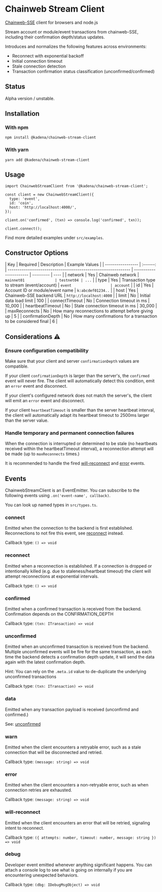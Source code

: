 # Chainweb Stream Client

[Chainweb-SSE](https://github.com/kadena-io/chainweb-sse) client for browsers
and node.js

Stream account or module/event transactions from chainweb-SSE, including their
confirmation depth/status updates.

Introduces and normalizes the following features across environments:

- Reconnect with exponential backoff
- Initial connection timeout
- Stale connection detection
- Transaction confirmation status classification (unconfirmed/confirmed)

## Status

Alpha version / unstable.

## Installation

### With npm

```
npm install @kadena/chainweb-stream-client
```

### With yarn

```
yarn add @kadena/chainweb-stream-client
```

## Usage

```
import ChainwebStreamClient from '@kadena/chainweb-stream-client';

const client = new ChainwebStreamClient({
  type: 'event',
  id: 'coin',
  host: 'http://localhost:4000/',
});

client.on('confirmed', (txn) => console.log('confirmed', txn));

client.connect();
```

Find more detailed examples under `src/examples`.

## Constructor Options

| Key               | Required | Description                                                     | Example Values          |
| ----------------- | :------: | --------------------------------------------------------------- | ----------------------- | --------- | ---- |
| network           |   Yes    | Chainweb network                                                | `mainnet01              | testnet04 | ...` |
| type              |   Yes    | Transaction type to stream (event/account)                      | `event                  | account`  |
| id                |   Yes    | Account ID or module/event name                                 | `k:abcdef01234..`       |
| host              |   Yes    | Chainweb-SSE backend URL                                        | `http://localhost:4000` |
| limit             |    No    | Initial data load limit                                         | 100                     |
| connectTimeout    |    No    | Connection timeout in ms                                        | 10_000                  |
| heartbeatTimeout  |    No    | Stale connection timeout in ms                                  | 30_000                  |
| maxReconnects     |    No    | How many reconnections to attempt before giving up              | 5                       |
| confirmationDepth |    No    | How many confirmations for a transaction to be considered final | 6                       |

## Considerations ⚠️

### Ensure configuration compatibility

Make sure that your client and server `confirmationDepth` values are compatible.

If your client `confirmationDepth` is larger than the server's, the `confirmed`
event will never fire. The client will automatically detect this condition, emit
an `error` event and disconnect.

If your client's configured network does not match the server's, the client will
emit an `error` event and disconnect.

If your client `heartbeatTimeout` is smaller than the server heartbeat interval,
the client will automatically adapt its heartbeat timeout to 2500ms larger than
the server value.

### Handle temporary and permanent connection failures

When the connection is interrupted or determined to be stale (no heartbeats
received within the heartbeatTimeout interval), a reconnection attempt will be
made (up to `maxReconnects` times.)

It is recommended to handle the fired [will-reconnect](#will-reconnect) and
[error](#error) events.

## Events

ChainwebStreamClient is an EventEmitter. You can subscribe to the following
events using `.on('event-name', callback)`.

You can look up named types in `src/types.ts`.

### connect

Emitted when the connection to the backend is first established. Reconnections
to not fire this event, see [reconnect](#reconnect) instead.

Callback type: `() => void`

### reconnect

Emitted when a reconnection is established. If a connection is dropped or
intentionally killed (e.g. due to staleness/heartbeat timeout) the client will
attempt reconnections at exponential intervals.

Callback type: `() => void`

### confirmed

Emitted when a confirmed transaction is received from the backend. Confirmation
depends on the CONFIRMATION_DEPTH

Callback type: `(txn: ITransaction) => void`

### unconfirmed

Emitted when an unconfirmed transaction is received from the backend. Multiple
unconfirmed events will be fire for the same transaction, as each time the
backend detects a confirmation depth update, it will send the data again with
the latest confirmation depth.

Hint: You can rely on the `.meta.id` value to de-duplicate the underlying
unconfirmed transactions

Callback type: `(txn: ITransaction) => void`

### data

Emitted when any transaction payload is received (unconfirmd and confirmed.)

See: [unconfirmed](#unconfirmed)

### warn

Emitted when the client encounters a retryable error, such as a stale connection
that will be disconnected and retried.

Callback type: `(message: string) => void`

### error

Emitted when the client encounters a non-retryable error, such as when
connection retries are exhausted.

Callback type: `(message: string) => void`

### will-reconnect

Emitted when the client encounters an error that will be retried, signaling
intent to reconnect.

Callback type:
`({ attempts: number, timeout: number, message: string }) => void`

### debug

Developer event emitted whenever anything significant happens. You can attach a
console log to see what is going on internally if you are encountering
unexpected behaviors.

Callback type: `(dbg: IDebugMsgObject) => void`
